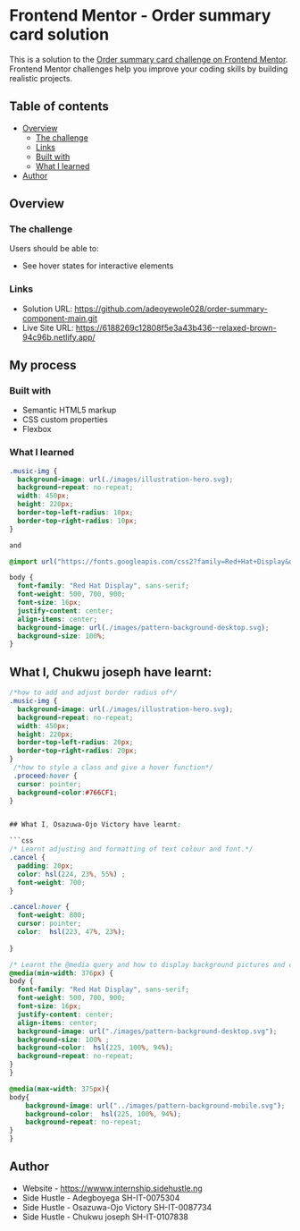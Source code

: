 # Frontend Mentor - Order summary card solution

This is a solution to the [Order summary card challenge on Frontend Mentor](https://www.frontendmentor.io/challenges/order-summary-component-QlPmajDUj). Frontend Mentor challenges help you improve your coding skills by building realistic projects. 

## Table of contents

- [Overview](#overview)
  - [The challenge](#the-challenge)
  - [Links](#links)
  - [Built with](#built-with)
  - [What I learned](#what-i-learned)
- [Author](#author)


## Overview

### The challenge

Users should be able to:

- See hover states for interactive elements



### Links

- Solution URL: https://github.com/adeoyewole028/order-summary-component-main.git
- Live Site URL: https://6188269c12808f5e3a43b436--relaxed-brown-94c96b.netlify.app/

## My process

### Built with

- Semantic HTML5 markup
- CSS custom properties
- Flexbox

### What I learned

```css
.music-img {
  background-image: url(./images/illustration-hero.svg);
  background-repeat: no-repeat;
  width: 450px;
  height: 220px;
  border-top-left-radius: 10px;
  border-top-right-radius: 10px;
}

and

@import url("https://fonts.googleapis.com/css2?family=Red+Hat+Display&display=swap");

body {
  font-family: "Red Hat Display", sans-serif;
  font-weight: 500, 700, 900;
  font-size: 16px;
  justify-content: center;
  align-items: center;
  background-image: url(./images/pattern-background-desktop.svg);
  background-size: 100%;
}
```
## What I, Chukwu joseph have learnt:
```css
/*how to add and adjust border radius of*/
.music-img {
  background-image: url(./images/illustration-hero.svg);
  background-repeat: no-repeat;
  width: 450px;
  height: 220px;
  border-top-left-radius: 20px;
  border-top-right-radius: 20px;
}
 /*how to style a class and give a hover function*/
 .proceed:hover {
  cursor: pointer;
  background-color:#766CF1;
}


## What I, Osazuwa-Ojo Victory have learnt:

```css
/* Learnt adjusting and formatting of text colour and font.*/
.cancel {
  padding: 20px;
  color: hsl(224, 23%, 55%) ;
  font-weight: 700;
}

.cancel:hover {
  font-weight: 800;
  cursor: pointer;
  color:  hsl(223, 47%, 23%); 
  
}

/* Learnt the @media query and how to display background pictures and colour*/
@media(min-width: 376px) {
body {
  font-family: "Red Hat Display", sans-serif;
  font-weight: 500, 700, 900;
  font-size: 16px;
  justify-content: center;
  align-items: center;
  background-image: url("./images/pattern-background-desktop.svg");
  background-size: 100% ;
  background-color:  hsl(225, 100%, 94%);
  background-repeat: no-repeat;
}
}

@media(max-width: 375px){
body{
    background-image: url("../images/pattern-background-mobile.svg");
    background-color:  hsl(225, 100%, 94%);
    background-repeat: no-repeat;
}
}
```

## Author

- Website - https://wwww.internship.sidehustle.ng
- Side Hustle - Adegboyega SH-IT-0075304
- Side Hustle - Osazuwa-Ojo Victory SH-IT-0087734
- Side Hustle - Chukwu joseph SH-IT-0107838 


